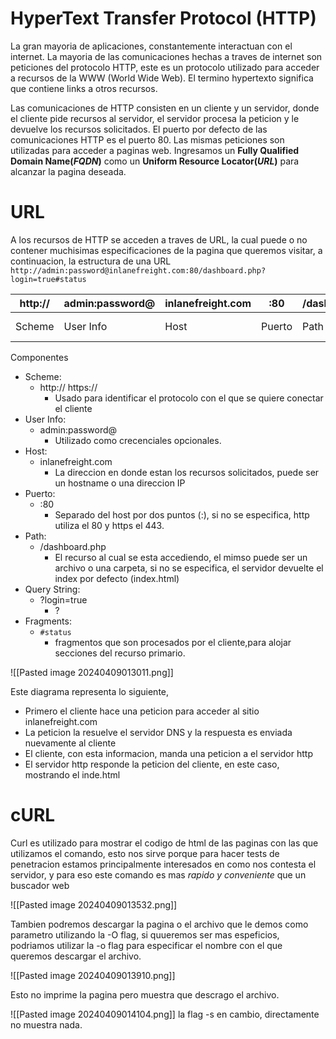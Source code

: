 # HyperText Transfer Protocol (HTTP) 

La gran mayoria de aplicaciones, constantemente interactuan con el internet. La mayoria de las comunicaciones hechas a traves de internet son peticiones del protocolo HTTP, este es un protocolo utilizado para acceder a recursos de la WWW (World Wide Web). El termino hypertexto significa que contiene links a otros recursos.

Las comunicaciones de HTTP consisten en un cliente y un servidor, donde el cliente pide recursos al servidor, el servidor procesa la peticion y le devuelve los recursos solicitados. El puerto por defecto de las comunicaciones HTTP es el puerto 80.
Las mismas peticiones son utilizadas para acceder a paginas web. Ingresamos un **Fully Qualified Domain Name(*FQDN*)**  como un **Uniform Resource Locator(*URL*)** para alcanzar la pagina deseada.


# URL

A los recursos de HTTP se acceden a traves de URL, la cual puede o no contener muchisimas especificaciones de la pagina que queremos visitar, a continuacion, la estructura de una URL
`http://admin:password@inlanefreight.com:80/dashboard.php?login=true#status`

| http:// | admin:password@ | inlanefreight.com | :80    | /dashboard.php? | login=true#  | status    |
| ------- | --------------- | ----------------- | ------ | --------------- | ------------ | --------- |
| Scheme  | User Info       | Host              | Puerto | Path            | Query string | Fragments |

Componentes
- Scheme:
	- http:// https://
		- Usado para identificar el protocolo con el que se quiere conectar el cliente
- User Info:
	- admin:password@
		- Utilizado como crecenciales opcionales.
- Host:
	- inlanefreight.com
		- La direccion en donde estan los recursos solicitados, puede ser un hostname o una direccion IP
- Puerto:
	- :80
		- Separado del host por dos puntos (:), si no se especifica, http utiliza el 80 y https el 443.
- Path:
	- /dashboard.php
		- El recurso al cual se esta accediendo, el mimso puede ser un archivo o una carpeta, si no se especifica, el servidor devuelte el index por defecto (index.html)
- Query String:
	- ?login=true
		- ?
- Fragments:
	- `#status`
		- fragmentos que son procesados por el cliente,para alojar secciones del recurso primario.

![[Pasted image 20240409013011.png]]

Este diagrama representa lo siguiente, 
- Primero el cliente hace una peticion para acceder al sitio inlanefreight.com
- La peticion la resuelve el servidor DNS y la respuesta es enviada nuevamente al cliente
- El cliente, con esta informacion, manda una peticion a el servidor http
- El servidor http responde la peticion del cliente, en este caso, mostrando el inde.html

# cURL
Curl es utilizado para mostrar el codigo de html de las paginas con las que utilizamos el comando, esto nos sirve porque para hacer tests de penetracion estamos principalmente interesados en como nos contesta el servidor, y para eso este comando es mas *rapido y conveniente* que un buscador web 

![[Pasted image 20240409013532.png]]

Tambien podremos descargar la pagina o el archivo que le demos como parametro utilizando la -O flag, si quueremos ser mas espeficios, podriamos utilizar la -o flag para especificar el nombre con el que queremos descargar el archivo.

![[Pasted image 20240409013910.png]]

Esto no imprime la pagina pero muestra que descrago el archivo.

![[Pasted image 20240409014104.png]]
la flag -s en cambio, directamente no muestra nada.

